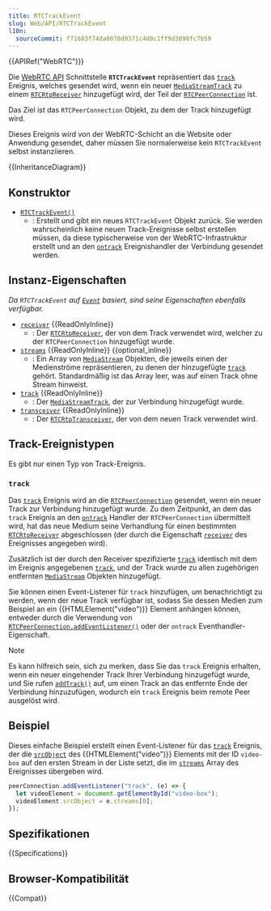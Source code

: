 ```yaml
---
title: RTCTrackEvent
slug: Web/API/RTCTrackEvent
l10n:
  sourceCommit: f71683f74da0078d9371c4d0c1ff9d3898fc7b59
---
```


{{APIRef("WebRTC")}}

Die [WebRTC API](/de/docs/Web/API/WebRTC_API) Schnittstelle **`RTCTrackEvent`** repräsentiert das [`track`](/de/docs/Web/API/RTCPeerConnection/track_event) Ereignis, welches gesendet wird, wenn ein neuer [`MediaStreamTrack`](/de/docs/Web/API/MediaStreamTrack) zu einem [`RTCRtpReceiver`](/de/docs/Web/API/RTCRtpReceiver) hinzugefügt wird, der Teil der [`RTCPeerConnection`](/de/docs/Web/API/RTCPeerConnection) ist.

Das Ziel ist das `RTCPeerConnection` Objekt, zu dem der Track hinzugefügt wird.

Dieses Ereignis wird von der WebRTC-Schicht an die Website oder Anwendung gesendet, daher müssen Sie normalerweise kein `RTCTrackEvent` selbst instanziieren.

{{InheritanceDiagram}}

## Konstruktor

- [`RTCTrackEvent()`](/de/docs/Web/API/RTCTrackEvent/RTCTrackEvent)
  - : Erstellt und gibt ein neues `RTCTrackEvent` Objekt zurück. Sie werden wahrscheinlich keine neuen Track-Ereignisse selbst erstellen müssen, da diese typischerweise von der WebRTC-Infrastruktur erstellt und an den [`ontrack`](/de/docs/Web/API/RTCPeerConnection/track_event) Ereignishandler der Verbindung gesendet werden.

## Instanz-Eigenschaften

_Da `RTCTrackEvent` auf [`Event`](/de/docs/Web/API/Event) basiert, sind seine Eigenschaften ebenfalls verfügbar._

- [`receiver`](/de/docs/Web/API/RTCTrackEvent/receiver) {{ReadOnlyInline}}
  - : Der [`RTCRtpReceiver`](/de/docs/Web/API/RTCRtpReceiver), der von dem Track verwendet wird, welcher zu der `RTCPeerConnection` hinzugefügt wurde.
- [`streams`](/de/docs/Web/API/RTCTrackEvent/streams) {{ReadOnlyInline}} {{optional_inline}}
  - : Ein Array von [`MediaStream`](/de/docs/Web/API/MediaStream) Objekten, die jeweils einen der Medienströme repräsentieren, zu denen der hinzugefügte [`track`](/de/docs/Web/API/RTCTrackEvent/track) gehört. Standardmäßig ist das Array leer, was auf einen Track ohne Stream hinweist.
- [`track`](/de/docs/Web/API/RTCTrackEvent/track) {{ReadOnlyInline}}
  - : Der [`MediaStreamTrack`](/de/docs/Web/API/MediaStreamTrack), der zur Verbindung hinzugefügt wurde.
- [`transceiver`](/de/docs/Web/API/RTCTrackEvent/transceiver) {{ReadOnlyInline}}
  - : Der [`RTCRtpTransceiver`](/de/docs/Web/API/RTCRtpTransceiver), der von dem neuen Track verwendet wird.

## Track-Ereignistypen

Es gibt nur einen Typ von Track-Ereignis.

### `track`

Das [`track`](/de/docs/Web/API/RTCPeerConnection/track_event) Ereignis wird an die [`RTCPeerConnection`](/de/docs/Web/API/RTCPeerConnection) gesendet, wenn ein neuer Track zur Verbindung hinzugefügt wurde. Zu dem Zeitpunkt, an dem das `track` Ereignis an den [`ontrack`](/de/docs/Web/API/RTCPeerConnection/track_event) Handler der `RTCPeerConnection` übermittelt wird, hat das neue Medium seine Verhandlung für einen bestimmten [`RTCRtpReceiver`](/de/docs/Web/API/RTCRtpReceiver) abgeschlossen (der durch die Eigenschaft [`receiver`](/de/docs/Web/API/RTCTrackEvent/receiver) des Ereignisses angegeben wird).

Zusätzlich ist der durch den Receiver spezifizierte [`track`](/de/docs/Web/API/RTCRtpReceiver/track) identisch mit dem im Ereignis angegebenen [`track`](/de/docs/Web/API/RTCTrackEvent/track), und der Track wurde zu allen zugehörigen entfernten [`MediaStream`](/de/docs/Web/API/MediaStream) Objekten hinzugefügt.

Sie können einen Event-Listener für `track` hinzufügen, um benachrichtigt zu werden, wenn der neue Track verfügbar ist, sodass Sie dessen Medien zum Beispiel an ein {{HTMLElement("video")}} Element anhängen können, entweder durch die Verwendung von [`RTCPeerConnection.addEventListener()`](/de/docs/Web/API/EventTarget/addEventListener) oder der `ontrack` Eventhandler-Eigenschaft.

> [!NOTE]
> Es kann hilfreich sein, sich zu merken, dass Sie das `track` Ereignis erhalten, wenn ein neuer eingehender Track Ihrer Verbindung hinzugefügt wurde, und Sie rufen [`addTrack()`](/de/docs/Web/API/RTCPeerConnection/addTrack) auf, um einen Track an das entfernte Ende der Verbindung hinzuzufügen, wodurch ein `track` Ereignis beim remote Peer ausgelöst wird.

## Beispiel

Dieses einfache Beispiel erstellt einen Event-Listener für das [`track`](/de/docs/Web/API/RTCPeerConnection/track_event) Ereignis, der die [`srcObject`](/de/docs/Web/API/HTMLMediaElement/srcObject) des {{HTMLElement("video")}} Elements mit der ID `video-box` auf den ersten Stream in der Liste setzt, die im [`streams`](/de/docs/Web/API/RTCTrackEvent/streams) Array des Ereignisses übergeben wird.

```js
peerConnection.addEventListener("track", (e) => {
  let videoElement = document.getElementById("video-box");
  videoElement.srcObject = e.streams[0];
});
```

## Spezifikationen

{{Specifications}}

## Browser-Kompatibilität

{{Compat}}
